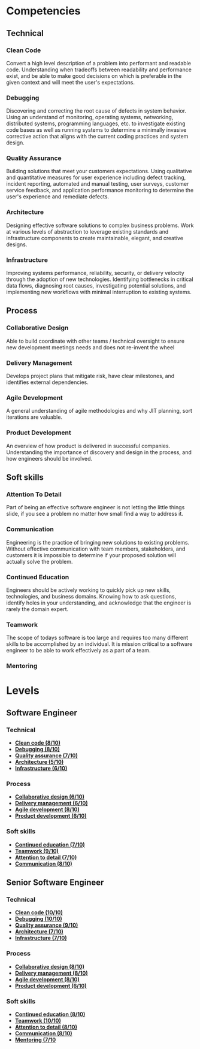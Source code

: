 # Competencies

## Technical
### Clean Code
Convert a high level description of a problem into performant and readable code. Understanding when tradeoffs between readability and performance exist, and be able to make good decisions on which is preferable in the given context and will meet the user's expectations.
### Debugging
Discovering and correcting the root cause of defects in system behavior. Using an understand of monitoring, operating systems, networking, distributed systems, programming languages, etc. to investigate existing code bases as well as running systems to determine a minimally invasive corrective action that aligns with the current coding practices and system design.
### Quality Assurance
Building solutions that meet your customers expectations. Using qualitative and quantitative measures for user experience including defect tracking, incident reporting, automated and manual testing, user surveys, customer service feedback, and application performance monitoring to determine the user's experience and remediate defects.
### Architecture
Designing effective software solutions to complex business problems. Work at various levels of abstraction to leverage existing standards and infrastructure components to create maintainable, elegant, and creative designs.
### Infrastructure
Improving systems performance, reliability, security, or delivery velocity through the adoption of new technologies. Identifying bottlenecks in critical data flows, diagnosing root causes, investigating potential solutions, and implementing new workflows with minimal interruption to existing systems.

## Process
### Collaborative Design
Able to build coordinate with other teams / technical oversight to ensure new development meetings needs and does not re-invent the wheel
### Delivery Management
Develops project plans that mitigate risk, have clear milestones, and identifies external dependencies.
### Agile Development
A general understanding of agile methodologies and why JIT planning, sort iterations are valuable.
### Product Development
An overview of how product is delivered in successful companies. Understanding the importance of discovery and design in the process, and how engineers should be involved.

## Soft skills
### Attention To Detail
Part of being an effective software engineer is not letting the little things slide, if you see a problem no matter how small find a way to address it.
### Communication
Engineering is the practice of bringing new solutions to existing problems. Without effective communication with team members, stakeholders, and customers it is impossible to determine if your proposed solution will actually solve the problem.
### Continued Education
Engineers should be actively working to quickly pick up new skills, technologies, and business domains. Knowing how to ask questions, identify holes in your understanding, and acknowledge that the engineer is rarely the domain expert.
### Teamwork
The scope of todays software is too large and requires too many different skills to be accomplished by an individual. It is mission critical to a software engineer to be able to work effectively as a part of a team.
### Mentoring

# Levels

## Software Engineer
### Technical
- [**Clean code (8/10)**](#architecture)
- [**Debugging (8/10)**](#debugging)
- [**Quality assurance (7/10)**](#quality-assurance)
- [**Architecture (5/10)**](#architecture)
- [**Infrastructure (6/10)**](#infrastructure)
### Process
- [**Collaborative design (6/10)**](#collaborative-design)
- [**Delivery management (6/10)**](#delivery-management)
- [**Agile development (8/10)**](#agile-development)
- [**Product development (6/10)**](#product-development)
### Soft skills
- [**Continued education (7/10)**](#continued-education)
- [**Teamwork (9/10)**](#teamwork)
- [**Attention to detail (7/10)**](#attention-to-detail)
- [**Communication (8/10)**](#communication)

## Senior Software Engineer
### Technical
- [**Clean code (10/10)**](#clean-code)
- [**Debugging (10/10)**](#debugging)
- [**Quality assurance (9/10)**](#quality-assurance)
- [**Architecture (7/10)**](#architecture)
- [**Infrastructure (7/10)**](#infrastructure)
### Process
- [**Collaborative design (8/10)**](#collaborative-design)
- [**Delivery management (8/10)**](#delivery-management)
- [**Agile development (8/10)**](#agile-development)
- [**Product development (6/10)**](#product-development)
### Soft skills
- [**Continued education (8/10)**](#continued-education)
- [**Teamwork (10/10)**](#teamwork)
- [**Attention to detail (8/10)**](#attention-to-detail)
- [**Communication (8/10)**](#communication)
- [**Mentoring (7/10**](#mentoring)